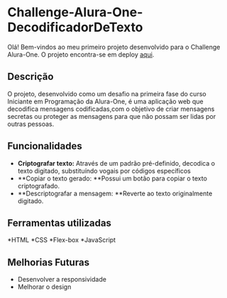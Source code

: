# Challenge-Alura-One-DecodificadorDeTexto
Olá! Bem-vindos ao meu primeiro projeto desenvolvido para o Challenge Alura-One. 
O projeto encontra-se em deploy [aqui](https://challenge-alura-one-decodificador-de-texto.vercel.app/).

## Descrição
O projeto, desenvolvido como um desafio na primeira fase do curso Iniciante em Programação da Alura-One, é uma aplicação web que decodifica mensagens codificadas,com o objetivo de criar mensagens secretas ou proteger as mensagens para que não possam ser lidas por outras pessoas. 

## Funcionalidades
- **Criptografar texto:** Através de um padrão pré-definido, decodica o texto digitado, substituíndo  vogais por códigos específicos
- **Copiar o texto gerado: **Possui um botão para copiar o texto criptografado.
- **Descriptografar a mensagem: **Reverte ao texto originalmente digitado.

## Ferramentas utilizadas
*HTML
*CSS
*Flex-box
*JavaScript

## Melhorias Futuras
- Desenvolver a responsividade
- Melhorar o design
